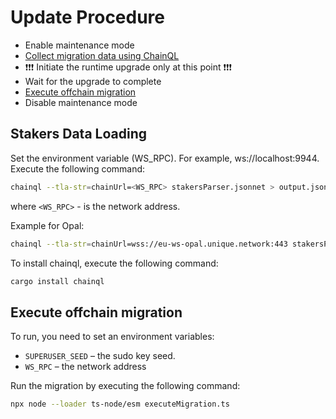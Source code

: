 # Update Procedure

- Enable maintenance mode
- [Collect migration data using ChainQL](#stakers-data-loading)
- ❗️❗️❗️ Initiate the runtime upgrade only at this point ❗️❗️❗️
- Wait for the upgrade to complete
- [Execute offchain migration](#execute-offchain-migration)
- Disable maintenance mode

## Stakers Data Loading

Set the environment variable (WS_RPC). For example, ws://localhost:9944. Execute the following command:

```sh
chainql --tla-str=chainUrl=<WS_RPC> stakersParser.jsonnet > output.json
```

where `<WS_RPC>` - is the network address.

Example for Opal:

```sh
chainql --tla-str=chainUrl=wss://eu-ws-opal.unique.network:443 stakersParser.jsonnet > output.json
```

To install chainql, execute the following command:

```sh
cargo install chainql
```

## Execute offchain migration

To run, you need to set an environment variables:
- `SUPERUSER_SEED` – the sudo key seed.
- `WS_RPC` – the network address

Run the migration by executing the following command:

```sh
npx node --loader ts-node/esm executeMigration.ts
```
